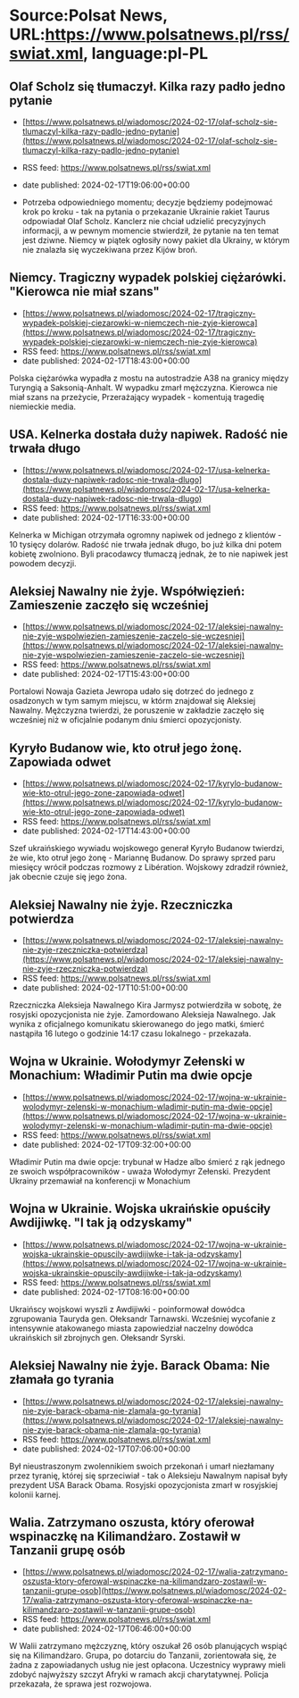 # Source:Polsat News, URL:https://www.polsatnews.pl/rss/swiat.xml, language:pl-PL

## Olaf Scholz się tłumaczył. Kilka razy padło jedno pytanie
 - [https://www.polsatnews.pl/wiadomosc/2024-02-17/olaf-scholz-sie-tlumaczyl-kilka-razy-padlo-jedno-pytanie](https://www.polsatnews.pl/wiadomosc/2024-02-17/olaf-scholz-sie-tlumaczyl-kilka-razy-padlo-jedno-pytanie)
 - RSS feed: https://www.polsatnews.pl/rss/swiat.xml
 - date published: 2024-02-17T19:06:00+00:00

- Potrzeba odpowiedniego momentu; decyzje będziemy podejmować krok po kroku - tak na pytania o przekazanie Ukrainie rakiet Taurus odpowiadał Olaf Scholz. Kanclerz nie chciał udzielić precyzyjnych informacji, a w pewnym momencie stwierdził, że pytanie na ten temat jest dziwne. Niemcy w piątek ogłosiły nowy pakiet dla Ukrainy, w którym nie znalazła się wyczekiwana przez Kijów broń.

## Niemcy. Tragiczny wypadek polskiej ciężarówki. "Kierowca nie miał szans"
 - [https://www.polsatnews.pl/wiadomosc/2024-02-17/tragiczny-wypadek-polskiej-ciezarowki-w-niemczech-nie-zyje-kierowca](https://www.polsatnews.pl/wiadomosc/2024-02-17/tragiczny-wypadek-polskiej-ciezarowki-w-niemczech-nie-zyje-kierowca)
 - RSS feed: https://www.polsatnews.pl/rss/swiat.xml
 - date published: 2024-02-17T18:43:00+00:00

Polska ciężarówka wypadła z mostu na autostradzie A38 na granicy między Turyngią a Saksonią-Anhalt. W wypadku zmarł mężczyzna. Kierowca nie miał szans na przeżycie, Przerażający wypadek - komentują tragedię niemieckie media.

## USA. Kelnerka dostała duży napiwek. Radość nie trwała długo
 - [https://www.polsatnews.pl/wiadomosc/2024-02-17/usa-kelnerka-dostala-duzy-napiwek-radosc-nie-trwala-dlugo](https://www.polsatnews.pl/wiadomosc/2024-02-17/usa-kelnerka-dostala-duzy-napiwek-radosc-nie-trwala-dlugo)
 - RSS feed: https://www.polsatnews.pl/rss/swiat.xml
 - date published: 2024-02-17T16:33:00+00:00

Kelnerka w Michigan otrzymała ogromny napiwek od jednego z klientów - 10 tysięcy dolarów. Radość nie trwała jednak długo, bo już kilka dni potem kobietę zwolniono. Byli pracodawcy tłumaczą jednak, że to nie napiwek jest powodem decyzji.

## Aleksiej Nawalny nie żyje. Współwięzień: Zamieszenie zaczęło się wcześniej
 - [https://www.polsatnews.pl/wiadomosc/2024-02-17/aleksiej-nawalny-nie-zyje-wspolwiezien-zamieszenie-zaczelo-sie-wczesniej](https://www.polsatnews.pl/wiadomosc/2024-02-17/aleksiej-nawalny-nie-zyje-wspolwiezien-zamieszenie-zaczelo-sie-wczesniej)
 - RSS feed: https://www.polsatnews.pl/rss/swiat.xml
 - date published: 2024-02-17T15:43:00+00:00

Portalowi Nowaja Gazieta Jewropa udało się dotrzeć do jednego z osadzonych w tym samym miejscu, w którm znajdował się Aleksiej Nawalny. Mężczyzna twierdzi, że poruszenie w zakładzie zaczęło się wcześniej niż w oficjalnie podanym dniu śmierci opozycjonisty.

## Kyryło Budanow wie, kto otruł jego żonę. Zapowiada odwet
 - [https://www.polsatnews.pl/wiadomosc/2024-02-17/kyrylo-budanow-wie-kto-otrul-jego-zone-zapowiada-odwet](https://www.polsatnews.pl/wiadomosc/2024-02-17/kyrylo-budanow-wie-kto-otrul-jego-zone-zapowiada-odwet)
 - RSS feed: https://www.polsatnews.pl/rss/swiat.xml
 - date published: 2024-02-17T14:43:00+00:00

Szef ukraińskiego wywiadu wojskowego generał Kyryło Budanow twierdzi, że wie, kto otruł jego żonę - Mariannę Budanow. Do sprawy sprzed paru miesięcy wrócił podczas rozmowy z Libération. Wojskowy zdradził również, jak obecnie czuje się jego żona.

## Aleksiej Nawalny nie żyje. Rzeczniczka potwierdza
 - [https://www.polsatnews.pl/wiadomosc/2024-02-17/aleksiej-nawalny-nie-zyje-rzeczniczka-potwierdza](https://www.polsatnews.pl/wiadomosc/2024-02-17/aleksiej-nawalny-nie-zyje-rzeczniczka-potwierdza)
 - RSS feed: https://www.polsatnews.pl/rss/swiat.xml
 - date published: 2024-02-17T10:51:00+00:00

Rzeczniczka Aleksieja Nawalnego Kira Jarmysz potwierdziła w sobotę, że rosyjski opozycjonista nie żyje. Zamordowano Aleksieja Nawalnego. Jak wynika z oficjalnego komunikatu skierowanego do jego matki, śmierć nastąpiła 16 lutego o godzinie 14:17 czasu lokalnego - przekazała.

## Wojna w Ukrainie. Wołodymyr Zełenski w Monachium: Władimir Putin ma dwie opcje
 - [https://www.polsatnews.pl/wiadomosc/2024-02-17/wojna-w-ukrainie-wolodymyr-zelenski-w-monachium-wladimir-putin-ma-dwie-opcje](https://www.polsatnews.pl/wiadomosc/2024-02-17/wojna-w-ukrainie-wolodymyr-zelenski-w-monachium-wladimir-putin-ma-dwie-opcje)
 - RSS feed: https://www.polsatnews.pl/rss/swiat.xml
 - date published: 2024-02-17T09:32:00+00:00

Władimir Putin ma dwie opcje: trybunał w Hadze albo śmierć z rąk jednego ze swoich współpracowników - uważa Wołodymyr Zełenski. Prezydent Ukrainy przemawiał na konferencji w Monachium

## Wojna w Ukrainie. Wojska ukraińskie opuściły Awdijiwkę. "I tak ją odzyskamy"
 - [https://www.polsatnews.pl/wiadomosc/2024-02-17/wojna-w-ukrainie-wojska-ukrainskie-opuscily-awdijiwke-i-tak-ja-odzyskamy](https://www.polsatnews.pl/wiadomosc/2024-02-17/wojna-w-ukrainie-wojska-ukrainskie-opuscily-awdijiwke-i-tak-ja-odzyskamy)
 - RSS feed: https://www.polsatnews.pl/rss/swiat.xml
 - date published: 2024-02-17T08:16:00+00:00

Ukraińscy wojskowi wyszli z Awdijiwki - poinformował dowódca zgrupowania Tauryda gen. Ołeksandr Tarnawski. Wcześniej wycofanie z intensywnie atakowanego miasta zapowiedział naczelny dowódca ukraińskich sił zbrojnych gen. Ołeksandr Syrski.

## Aleksiej Nawalny nie żyje. Barack Obama: Nie złamała go tyrania
 - [https://www.polsatnews.pl/wiadomosc/2024-02-17/aleksiej-nawalny-nie-zyje-barack-obama-nie-zlamala-go-tyrania](https://www.polsatnews.pl/wiadomosc/2024-02-17/aleksiej-nawalny-nie-zyje-barack-obama-nie-zlamala-go-tyrania)
 - RSS feed: https://www.polsatnews.pl/rss/swiat.xml
 - date published: 2024-02-17T07:06:00+00:00

Był nieustraszonym zwolennikiem swoich przekonań i umarł niezłamany przez tyranię, której się sprzeciwiał - tak o Aleksieju Nawalnym napisał były prezydent USA Barack Obama. Rosyjski opozycjonista zmarł w rosyjskiej kolonii karnej.

## Walia. Zatrzymano oszusta, który oferował wspinaczkę na Kilimandżaro. Zostawił w Tanzanii grupę osób
 - [https://www.polsatnews.pl/wiadomosc/2024-02-17/walia-zatrzymano-oszusta-ktory-oferowal-wspinaczke-na-kilimandzaro-zostawil-w-tanzanii-grupe-osob](https://www.polsatnews.pl/wiadomosc/2024-02-17/walia-zatrzymano-oszusta-ktory-oferowal-wspinaczke-na-kilimandzaro-zostawil-w-tanzanii-grupe-osob)
 - RSS feed: https://www.polsatnews.pl/rss/swiat.xml
 - date published: 2024-02-17T06:46:00+00:00

W Walii zatrzymano mężczyznę, który oszukał 26 osób planujących wspiąć się na Kilimandżaro. Grupa, po dotarciu do Tanzanii, zorientowała się, że żadna z zapowiadanych usług nie jest opłacona. Uczestnicy wyprawy mieli zdobyć najwyższy szczyt Afryki w ramach akcji charytatywnej. Policja przekazała, że sprawa jest rozwojowa.

